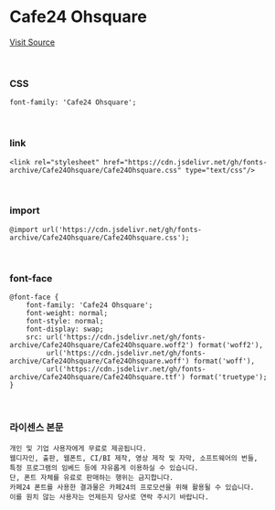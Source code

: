 # Cafe24 Ohsquare

[Visit Source](https://fonts.cafe24.com/)

&nbsp;

### CSS

```
font-family: 'Cafe24 Ohsquare';
```

&nbsp;

### link

```
<link rel="stylesheet" href="https://cdn.jsdelivr.net/gh/fonts-archive/Cafe24Ohsquare/Cafe24Ohsquare.css" type="text/css"/>
```

&nbsp;

### import

```
@import url('https://cdn.jsdelivr.net/gh/fonts-archive/Cafe24Ohsquare/Cafe24Ohsquare.css');
```

&nbsp;

### font-face

```
@font-face {
    font-family: 'Cafe24 Ohsquare';
    font-weight: normal;
    font-style: normal;
    font-display: swap;
    src: url('https://cdn.jsdelivr.net/gh/fonts-archive/Cafe24Ohsquare/Cafe24Ohsquare.woff2') format('woff2'),
         url('https://cdn.jsdelivr.net/gh/fonts-archive/Cafe24Ohsquare/Cafe24Ohsquare.woff') format('woff'),
         url('https://cdn.jsdelivr.net/gh/fonts-archive/Cafe24Ohsquare/Cafe24Ohsquare.ttf') format('truetype');
}
```

&nbsp;

### 라이센스 본문

```
개인 및 기업 사용자에게 무료로 제공됩니다. 
웹디자인, 출판, 웹폰트, CI/BI 제작, 영상 제작 및 자막, 소프트웨어의 번들, 
특정 프로그램의 임베드 등에 자유롭게 이용하실 수 있습니다. 
단, 폰트 자체를 유료로 판매하는 행위는 금지합니다. 
카페24 폰트를 사용한 결과물은 카페24의 프로모션을 위해 활용될 수 있습니다. 
이를 원치 않는 사용자는 언제든지 당사로 연락 주시기 바랍니다.
```
